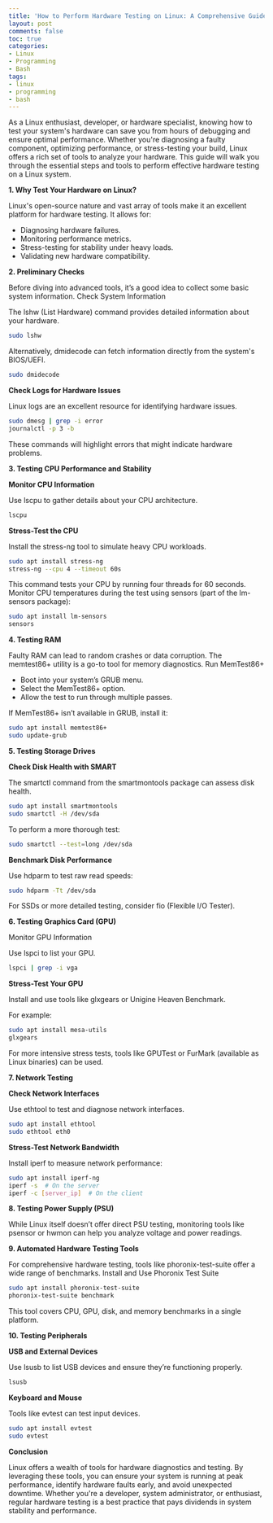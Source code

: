 ```yaml
---
title: 'How to Perform Hardware Testing on Linux: A Comprehensive Guide'
layout: post
comments: false
toc: true
categories:
- Linux
- Programming
- Bash
tags:
- linux
- programming
- bash
---
```


As a Linux enthusiast, developer, or hardware specialist, knowing how to test your system's hardware can save you from hours of debugging and ensure optimal performance. Whether you're diagnosing a faulty component, optimizing performance, or stress-testing your build, Linux offers a rich set of tools to analyze your hardware. This guide will walk you through the essential steps and tools to perform effective hardware testing on a Linux system.

**1. Why Test Your Hardware on Linux?**

Linux's open-source nature and vast array of tools make it an excellent platform for hardware testing. It allows for:

* Diagnosing hardware failures.
* Monitoring performance metrics.
* Stress-testing for stability under heavy loads.
* Validating new hardware compatibility.

**2. Preliminary Checks**

Before diving into advanced tools, it’s a good idea to collect some basic system information.
Check System Information

The lshw (List Hardware) command provides detailed information about your hardware.

```bash
sudo lshw
```

Alternatively, dmidecode can fetch information directly from the system's BIOS/UEFI.

```bash
sudo dmidecode
```

**Check Logs for Hardware Issues**

Linux logs are an excellent resource for identifying hardware issues.

```bash
sudo dmesg | grep -i error
journalctl -p 3 -b
```

These commands will highlight errors that might indicate hardware problems.

**3. Testing CPU Performance and Stability**

**Monitor CPU Information**

Use lscpu to gather details about your CPU architecture.

```bash
lscpu
```

**Stress-Test the CPU**

Install the stress-ng tool to simulate heavy CPU workloads.

```bash
sudo apt install stress-ng
stress-ng --cpu 4 --timeout 60s
```

This command tests your CPU by running four threads for 60 seconds. Monitor CPU temperatures during the test using sensors (part of the lm-sensors package):

```bash
sudo apt install lm-sensors
sensors
```

**4. Testing RAM**

Faulty RAM can lead to random crashes or data corruption. The memtest86+ utility is a go-to tool for memory diagnostics.
Run MemTest86+

* Boot into your system’s GRUB menu.
* Select the MemTest86+ option.
* Allow the test to run through multiple passes.

If MemTest86+ isn’t available in GRUB, install it:

```bash
sudo apt install memtest86+
sudo update-grub
```

**5. Testing Storage Drives**

**Check Disk Health with SMART**

The smartctl command from the smartmontools package can assess disk health.

```bash
sudo apt install smartmontools
sudo smartctl -H /dev/sda
```

To perform a more thorough test:

```bash
sudo smartctl --test=long /dev/sda
```

**Benchmark Disk Performance**

Use hdparm to test raw read speeds:

```bash
sudo hdparm -Tt /dev/sda
```

For SSDs or more detailed testing, consider fio (Flexible I/O Tester).

**6. Testing Graphics Card (GPU)**

Monitor GPU Information

Use lspci to list your GPU.

```bash
lspci | grep -i vga
```

**Stress-Test Your GPU**

Install and use tools like glxgears or Unigine Heaven Benchmark.

For example:

```bash
sudo apt install mesa-utils
glxgears
```

For more intensive stress tests, tools like GPUTest or FurMark (available as Linux binaries) can be used.

**7. Network Testing**

**Check Network Interfaces**

Use ethtool to test and diagnose network interfaces.

```bash
sudo apt install ethtool
sudo ethtool eth0
```

**Stress-Test Network Bandwidth**

Install iperf to measure network performance:

```bash
sudo apt install iperf-ng
iperf -s  # On the server
iperf -c [server_ip]  # On the client
```

**8. Testing Power Supply (PSU)**

While Linux itself doesn’t offer direct PSU testing, monitoring tools like psensor or hwmon can help you analyze voltage and power readings.

**9. Automated Hardware Testing Tools**

For comprehensive hardware testing, tools like phoronix-test-suite offer a wide range of benchmarks.
Install and Use Phoronix Test Suite

```bash
sudo apt install phoronix-test-suite
phoronix-test-suite benchmark
```

This tool covers CPU, GPU, disk, and memory benchmarks in a single platform.

**10. Testing Peripherals**

**USB and External Devices**

Use lsusb to list USB devices and ensure they’re functioning properly.

```bash
lsusb
```

**Keyboard and Mouse**

Tools like evtest can test input devices.

```bash
sudo apt install evtest
sudo evtest
```

**Conclusion**

Linux offers a wealth of tools for hardware diagnostics and testing. By leveraging these tools, you can ensure your system is running at peak performance, identify hardware faults early, and avoid unexpected downtime. Whether you're a developer, system administrator, or enthusiast, regular hardware testing is a best practice that pays dividends in system stability and performance.
